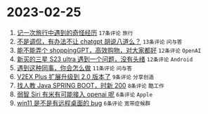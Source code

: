 # 2023-02-25

1. [记一次旅行中遇到的奇怪经历](https://www.v2ex.com/t/919054) `17条评论` `旅行`
1. [不是调侃，有办法不让 chatgpt 胡说八道么？](https://www.v2ex.com/t/919068) `13条评论` `问与答`
1. [能不能弄个 shoppingGPT，高效购物，对大家都好](https://www.v2ex.com/t/919077) `12条评论` `OpenAI`
1. [新买的三星 S23 ultra 遇到一个问题，没有头绪](https://www.v2ex.com/t/919070) `12条评论` `Android`
1. [遇到这种同事，你会怎么做](https://www.v2ex.com/t/919062) `11条评论` `问与答`
1. [V2EX Plus 扩展升级到 2.0 版本了](https://www.v2ex.com/t/919083) `9条评论` `分享创造`
1. [找人教 Java SPRING BOOT，时新 200](https://www.v2ex.com/t/919084) `8条评论` `酷工作`
1. [弱智 Siri 有米有可能接入 openai 呢](https://www.v2ex.com/t/919069) `6条评论` `Apple`
1. [win11 是不是有远程桌面的 bug](https://www.v2ex.com/t/919058) `6条评论` `宽带症候群`
